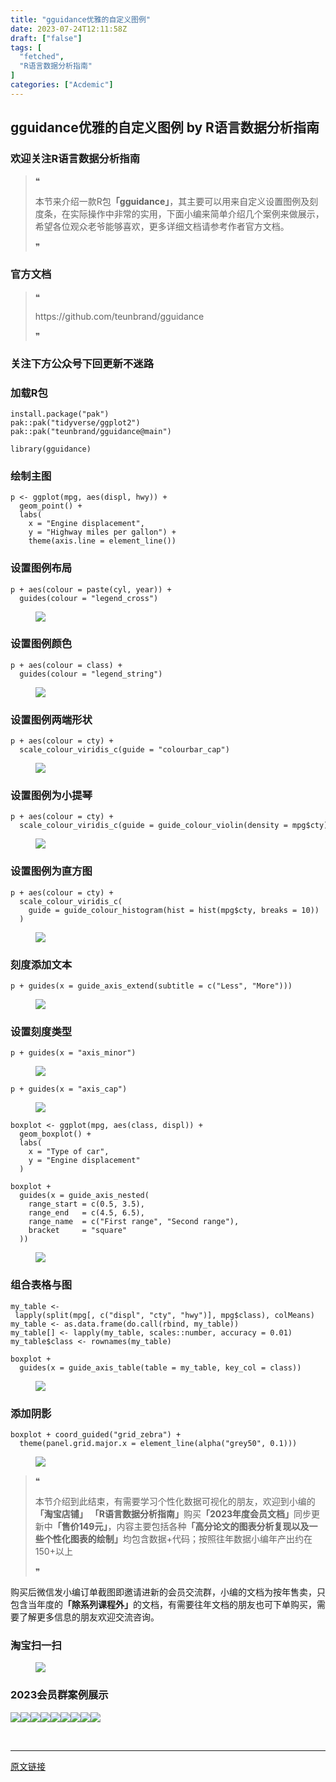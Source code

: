 ```yaml
---
title: "gguidance优雅的自定义图例"
date: 2023-07-24T12:11:58Z
draft: ["false"]
tags: [
  "fetched",
  "R语言数据分析指南"
]
categories: ["Acdemic"]
---
```

gguidance优雅的自定义图例 by R语言数据分析指南
------
<div><section data-tool="mdnice编辑器" data-website="https://www.mdnice.com"><h3 data-tool="mdnice编辑器"><span></span><span><span></span>欢迎关注R语言数据分析指南</span><span></span></h3><blockquote data-tool="mdnice编辑器"><span>❝</span><p>本节来介绍一款R包<strong>「gguidance」</strong>，其主要可以用来自定义设置图例及刻度条，在实际操作中非常的实用，下面小编来简单介绍几个案例来做展示，希望各位观众老爷能够喜欢，更多详细文档请参考作者官方文档。</p><span>❞</span></blockquote><h3 data-tool="mdnice编辑器"><span></span><span><span></span>官方文档</span><span></span></h3><blockquote data-tool="mdnice编辑器"><span>❝</span><p>https://github.com/teunbrand/gguidance</p><span>❞</span></blockquote><h3 data-tool="mdnice编辑器"><span></span><span><span></span>关注下方公众号下回更新不迷路</span><span></span></h3><section><mp-common-profile data-pluginname="mpprofile" data-id="Mzg3MzQzNTYzMw==" data-headimg="http://mmbiz.qpic.cn/mmbiz_png/EibnicgwScTAZF0rpeZII9Ltl26VbVagriczTria1fib3XgjwwHEHFjPzkmGpqWDVVHBSzhENictUM2iavAKiaM5lc9USw/0?wx_fmt=png" data-nickname="R语言数据分析指南" data-alias="YanJANtwo" data-signature="R语言重症爱好者，喜欢绘制各种精美的图表，喜欢的小伙伴可以关注我，跟我一起学习" data-from="0" data-is_biz_ban="0"></mp-common-profile></section><h3 data-tool="mdnice编辑器"><span></span><span><span></span>加载R包</span><span></span></h3><pre data-tool="mdnice编辑器"><span></span><code>install.package(<span>"pak"</span>)<br>pak::pak(<span>"tidyverse/ggplot2"</span>)<br>pak::pak(<span>"teunbrand/gguidance@main"</span>)<br><br><span>library</span>(gguidance)<br></code></pre><h3 data-tool="mdnice编辑器"><span></span><span><span></span>绘制主图</span><span></span></h3><pre data-tool="mdnice编辑器"><span></span><code>p &lt;- ggplot(mpg, aes(displ, hwy)) +<br>  geom_point() +<br>  labs(<br>    x = <span>"Engine displacement"</span>,<br>    y = <span>"Highway miles per gallon"</span>) +<br>    theme(axis.line = element_line())<br></code></pre><h3 data-tool="mdnice编辑器"><span></span><span><span></span>设置图例布局</span><span></span></h3><pre data-tool="mdnice编辑器"><span></span><code>p + aes(colour = paste(cyl, year)) +<br>  guides(colour = <span>"legend_cross"</span>)<br></code></pre><figure data-tool="mdnice编辑器"><img data-ratio="0.7142857142857143" data-src="https://mmbiz.qpic.cn/mmbiz_png/EibnicgwScTAYOriaVqdBEiaWEFMpzx1KDe4nT8g0809IS9fNicnMHZicPwtXiaYiaqdG1SpPibZlEyOl3J4XkHmVDFCjpg/640?wx_fmt=png" data-type="png" data-w="924" src="https://mmbiz.qpic.cn/mmbiz_png/EibnicgwScTAYOriaVqdBEiaWEFMpzx1KDe4nT8g0809IS9fNicnMHZicPwtXiaYiaqdG1SpPibZlEyOl3J4XkHmVDFCjpg/640?wx_fmt=png"></figure><h3 data-tool="mdnice编辑器"><span></span><span><span></span>设置图例颜色</span><span></span></h3><pre data-tool="mdnice编辑器"><span></span><code>p + aes(colour = class) +<br>  guides(colour = <span>"legend_string"</span>)<br></code></pre><figure data-tool="mdnice编辑器"><img data-ratio="0.7142857142857143" data-src="https://mmbiz.qpic.cn/mmbiz_png/EibnicgwScTAYOriaVqdBEiaWEFMpzx1KDe4huloULia9vShBD6y7efqR8icaX7vTwZuCnSrSQWtgwA0v0ZCon50T8xQ/640?wx_fmt=png" data-type="png" data-w="924" src="https://mmbiz.qpic.cn/mmbiz_png/EibnicgwScTAYOriaVqdBEiaWEFMpzx1KDe4huloULia9vShBD6y7efqR8icaX7vTwZuCnSrSQWtgwA0v0ZCon50T8xQ/640?wx_fmt=png"></figure><h3 data-tool="mdnice编辑器"><span></span><span><span></span>设置图例两端形状</span><span></span></h3><pre data-tool="mdnice编辑器"><span></span><code>p + aes(colour = cty) +<br>  scale_colour_viridis_c(guide = <span>"colourbar_cap"</span>)<br></code></pre><figure data-tool="mdnice编辑器"><img data-ratio="0.7142857142857143" data-src="https://mmbiz.qpic.cn/mmbiz_png/EibnicgwScTAYOriaVqdBEiaWEFMpzx1KDe4WCiabwdswdc0lia8CSvpm0U2fRW97veJvKdwwtZaoW3JW5lUvicOhHFcg/640?wx_fmt=png" data-type="png" data-w="924" src="https://mmbiz.qpic.cn/mmbiz_png/EibnicgwScTAYOriaVqdBEiaWEFMpzx1KDe4WCiabwdswdc0lia8CSvpm0U2fRW97veJvKdwwtZaoW3JW5lUvicOhHFcg/640?wx_fmt=png"></figure><h3 data-tool="mdnice编辑器"><span></span><span><span></span>设置图例为小提琴</span><span></span></h3><pre data-tool="mdnice编辑器"><span></span><code>p + aes(colour = cty) +<br>  scale_colour_viridis_c(guide = guide_colour_violin(density = mpg$cty))<br></code></pre><figure data-tool="mdnice编辑器"><img data-ratio="0.7142857142857143" data-src="https://mmbiz.qpic.cn/mmbiz_png/EibnicgwScTAYOriaVqdBEiaWEFMpzx1KDe4uePklyM01fNOpIZXDVuTekVibWoAxJ8qsvAh5Gc0E2wNwFdibD9ZyhsQ/640?wx_fmt=png" data-type="png" data-w="924" src="https://mmbiz.qpic.cn/mmbiz_png/EibnicgwScTAYOriaVqdBEiaWEFMpzx1KDe4uePklyM01fNOpIZXDVuTekVibWoAxJ8qsvAh5Gc0E2wNwFdibD9ZyhsQ/640?wx_fmt=png"></figure><h3 data-tool="mdnice编辑器"><span></span><span><span></span>设置图例为直方图</span><span></span></h3><pre data-tool="mdnice编辑器"><span></span><code>p + aes(colour = cty) +<br>  scale_colour_viridis_c(<br>    guide = guide_colour_histogram(hist = hist(mpg$cty, breaks = <span>10</span>))<br>  )<br></code></pre><figure data-tool="mdnice编辑器"><img data-ratio="0.7142857142857143" data-src="https://mmbiz.qpic.cn/mmbiz_png/EibnicgwScTAYOriaVqdBEiaWEFMpzx1KDe4zDSH9N3iaxHict9gFyGmHvTV1BKULvsSyo55MibmiaqJ92bcBSj7fn3mXQ/640?wx_fmt=png" data-type="png" data-w="924" src="https://mmbiz.qpic.cn/mmbiz_png/EibnicgwScTAYOriaVqdBEiaWEFMpzx1KDe4zDSH9N3iaxHict9gFyGmHvTV1BKULvsSyo55MibmiaqJ92bcBSj7fn3mXQ/640?wx_fmt=png"></figure><h3 data-tool="mdnice编辑器"><span></span><span><span></span>刻度添加文本</span><span></span></h3><pre data-tool="mdnice编辑器"><span></span><code>p + guides(x = guide_axis_extend(subtitle = c(<span>"Less"</span>, <span>"More"</span>)))<br></code></pre><figure data-tool="mdnice编辑器"><img data-ratio="0.7142857142857143" data-src="https://mmbiz.qpic.cn/mmbiz_png/EibnicgwScTAYOriaVqdBEiaWEFMpzx1KDe44icn5mKlbic7lYH8Kibxmo46xNCjIaPNLV8HqIhfLpWgUC47Wl0qO7V0Q/640?wx_fmt=png" data-type="png" data-w="924" src="https://mmbiz.qpic.cn/mmbiz_png/EibnicgwScTAYOriaVqdBEiaWEFMpzx1KDe44icn5mKlbic7lYH8Kibxmo46xNCjIaPNLV8HqIhfLpWgUC47Wl0qO7V0Q/640?wx_fmt=png"></figure><h3 data-tool="mdnice编辑器"><span></span><span><span></span>设置刻度类型</span><span></span></h3><pre data-tool="mdnice编辑器"><span></span><code>p + guides(x = <span>"axis_minor"</span>)<br></code></pre><figure data-tool="mdnice编辑器"><img data-ratio="0.7142857142857143" data-src="https://mmbiz.qpic.cn/mmbiz_png/EibnicgwScTAYOriaVqdBEiaWEFMpzx1KDe4QlfqicIPQ7UXG2Y3GribwMINRCssagNM6tYIyk7kf60sn5369sgoOAZg/640?wx_fmt=png" data-type="png" data-w="924" src="https://mmbiz.qpic.cn/mmbiz_png/EibnicgwScTAYOriaVqdBEiaWEFMpzx1KDe4QlfqicIPQ7UXG2Y3GribwMINRCssagNM6tYIyk7kf60sn5369sgoOAZg/640?wx_fmt=png"></figure><pre data-tool="mdnice编辑器"><span></span><code>p + guides(x = <span>"axis_cap"</span>)<br></code></pre><figure data-tool="mdnice编辑器"><img data-ratio="0.7142857142857143" data-src="https://mmbiz.qpic.cn/mmbiz_png/EibnicgwScTAYOriaVqdBEiaWEFMpzx1KDe4S7VOCX9qc8y6PHmvqC6Uhg4gkjBLKBREuOdg8RWWDibCwXv92DI8icgQ/640?wx_fmt=png" data-type="png" data-w="924" src="https://mmbiz.qpic.cn/mmbiz_png/EibnicgwScTAYOriaVqdBEiaWEFMpzx1KDe4S7VOCX9qc8y6PHmvqC6Uhg4gkjBLKBREuOdg8RWWDibCwXv92DI8icgQ/640?wx_fmt=png"></figure><pre data-tool="mdnice编辑器"><span></span><code>boxplot &lt;- ggplot(mpg, aes(class, displ)) +<br>  geom_boxplot() +<br>  labs(<br>    x = <span>"Type of car"</span>,<br>    y = <span>"Engine displacement"</span><br>  )<br><br>boxplot +<br>  guides(x = guide_axis_nested(<br>    range_start = c(<span>0.5</span>, <span>3.5</span>),<br>    range_end   = c(<span>4.5</span>, <span>6.5</span>),<br>    range_name  = c(<span>"First range"</span>, <span>"Second range"</span>),<br>    bracket     = <span>"square"</span> <br>  ))<br></code></pre><figure data-tool="mdnice编辑器"><img data-ratio="0.7142857142857143" data-src="https://mmbiz.qpic.cn/mmbiz_png/EibnicgwScTAYOriaVqdBEiaWEFMpzx1KDe4sjrVOveFicBsj81ko2CV86zTUCaRog1G1zjR976SE7VibfIbdULkqHkQ/640?wx_fmt=png" data-type="png" data-w="924" src="https://mmbiz.qpic.cn/mmbiz_png/EibnicgwScTAYOriaVqdBEiaWEFMpzx1KDe4sjrVOveFicBsj81ko2CV86zTUCaRog1G1zjR976SE7VibfIbdULkqHkQ/640?wx_fmt=png"></figure><h3 data-tool="mdnice编辑器"><span></span><span><span></span>组合表格与图</span><span></span></h3><pre data-tool="mdnice编辑器"><span></span><code>my_table &lt;- lapply(split(mpg[, c(<span>"displ"</span>, <span>"cty"</span>, <span>"hwy"</span>)], mpg$class), colMeans)<br>my_table &lt;- as.data.frame(do.call(rbind, my_table))<br>my_table[] &lt;- lapply(my_table, scales::number, accuracy = <span>0.01</span>)<br>my_table$class &lt;- rownames(my_table)<br><br>boxplot +<br>  guides(x = guide_axis_table(table = my_table, key_col = class))<br></code></pre><figure data-tool="mdnice编辑器"><img data-ratio="0.7142857142857143" data-src="https://mmbiz.qpic.cn/mmbiz_png/EibnicgwScTAYOriaVqdBEiaWEFMpzx1KDe40VmufHnTicdr3PQgsuJILleKOZibUGRoQ0CJiazRRHsZpG5Ls0Gic5rQ0w/640?wx_fmt=png" data-type="png" data-w="924" src="https://mmbiz.qpic.cn/mmbiz_png/EibnicgwScTAYOriaVqdBEiaWEFMpzx1KDe40VmufHnTicdr3PQgsuJILleKOZibUGRoQ0CJiazRRHsZpG5Ls0Gic5rQ0w/640?wx_fmt=png"></figure><h3 data-tool="mdnice编辑器"><span></span><span><span></span>添加阴影</span><span></span></h3><pre data-tool="mdnice编辑器"><span></span><code>boxplot + coord_guided(<span>"grid_zebra"</span>) +<br>  theme(panel.grid.major.x = element_line(alpha(<span>"grey50"</span>, <span>0.1</span>)))<br></code></pre><figure data-tool="mdnice编辑器"><img data-ratio="0.7142857142857143" data-src="https://mmbiz.qpic.cn/mmbiz_png/EibnicgwScTAYOriaVqdBEiaWEFMpzx1KDe4Om2icIs82nrQSPN7OvWrlevVEXY6nORK4Z5Lb9QTrNmB6lhQ5uItqZg/640?wx_fmt=png" data-type="png" data-w="924" src="https://mmbiz.qpic.cn/mmbiz_png/EibnicgwScTAYOriaVqdBEiaWEFMpzx1KDe4Om2icIs82nrQSPN7OvWrlevVEXY6nORK4Z5Lb9QTrNmB6lhQ5uItqZg/640?wx_fmt=png"></figure><blockquote data-tool="mdnice编辑器"><span>❝</span><p>本节介绍到此结束，有需要学习个性化数据可视化的朋友，欢迎到小编的<strong>「淘宝店铺」</strong> <strong>「R语言数据分析指南」</strong>购买<strong>「2023年度会员文档」</strong>同步更新中<strong>「售价149元」</strong>，内容主要包括各种<strong>「高分论文的图表分析复现以及一些个性化图表的绘制」</strong>均包含数据+代码；按照往年数据小编年产出约在150+以上</p><span>❞</span></blockquote><p data-tool="mdnice编辑器">购买后微信发小编订单截图即邀请进新的会员交流群，小编的文档为按年售卖，只包含当年度的<strong>「除系列课程外」</strong>的文档，有需要往年文档的朋友也可下单购买，需要了解更多信息的朋友欢迎交流咨询。</p><h3 data-tool="mdnice编辑器"><span></span><span><span></span>淘宝扫一扫</span><span></span></h3><figure data-tool="mdnice编辑器"><img data-ratio="1.5751295336787565" data-src="https://mmbiz.qpic.cn/mmbiz_png/EibnicgwScTAYOriaVqdBEiaWEFMpzx1KDe4al8dM9LDzWTMicJibwJyc1eUxX3wYOXCciagKDSjIy1EXicE45ZQRvHBOw/640?wx_fmt=png" data-type="png" data-w="386" src="https://mmbiz.qpic.cn/mmbiz_png/EibnicgwScTAYOriaVqdBEiaWEFMpzx1KDe4al8dM9LDzWTMicJibwJyc1eUxX3wYOXCciagKDSjIy1EXicE45ZQRvHBOw/640?wx_fmt=png"></figure><h3 data-tool="mdnice编辑器"><span></span><span><span></span>2023会员群案例展示</span><span></span></h3><p data-tool="mdnice编辑器"><img data-ratio="0.4255555555555556" data-src="https://mmbiz.qpic.cn/mmbiz_png/EibnicgwScTAYOriaVqdBEiaWEFMpzx1KDe4Ribg9mEDbHcmlYow2J1WicV2Liaibl94S6FZSuyQ3X0icde2uyh8pNZAwrQ/640?wx_fmt=png" data-type="png" data-w="900" src="https://mmbiz.qpic.cn/mmbiz_png/EibnicgwScTAYOriaVqdBEiaWEFMpzx1KDe4Ribg9mEDbHcmlYow2J1WicV2Liaibl94S6FZSuyQ3X0icde2uyh8pNZAwrQ/640?wx_fmt=png"><img data-ratio="0.4255555555555556" data-src="https://mmbiz.qpic.cn/mmbiz_png/EibnicgwScTAYOriaVqdBEiaWEFMpzx1KDe4iaROaEibyrOVhPn0XOrH3Qb1Zl12BQBK876WnibfDyKz8V4SwlibaibjseA/640?wx_fmt=png" data-type="png" data-w="900" src="https://mmbiz.qpic.cn/mmbiz_png/EibnicgwScTAYOriaVqdBEiaWEFMpzx1KDe4iaROaEibyrOVhPn0XOrH3Qb1Zl12BQBK876WnibfDyKz8V4SwlibaibjseA/640?wx_fmt=png"><img data-ratio="0.4255555555555556" data-src="https://mmbiz.qpic.cn/mmbiz_png/EibnicgwScTAYOriaVqdBEiaWEFMpzx1KDe4ibNybzwqZEq3xDTBibXA77eugj8lAJT0ZKyTmvgorffR4n0XlUPjHaLw/640?wx_fmt=png" data-type="png" data-w="900" src="https://mmbiz.qpic.cn/mmbiz_png/EibnicgwScTAYOriaVqdBEiaWEFMpzx1KDe4ibNybzwqZEq3xDTBibXA77eugj8lAJT0ZKyTmvgorffR4n0XlUPjHaLw/640?wx_fmt=png"><img data-ratio="0.4255555555555556" data-src="https://mmbiz.qpic.cn/mmbiz_png/EibnicgwScTAYOriaVqdBEiaWEFMpzx1KDe4OYRvuhjFOU17uunGGuZQCNu4UDCHN5toNEpRKOtOnqxFrtJKgAdnhA/640?wx_fmt=png" data-type="png" data-w="900" src="https://mmbiz.qpic.cn/mmbiz_png/EibnicgwScTAYOriaVqdBEiaWEFMpzx1KDe4OYRvuhjFOU17uunGGuZQCNu4UDCHN5toNEpRKOtOnqxFrtJKgAdnhA/640?wx_fmt=png"><img data-ratio="0.4255555555555556" data-src="https://mmbiz.qpic.cn/mmbiz_png/EibnicgwScTAYOriaVqdBEiaWEFMpzx1KDe4ibjLtbxMiaQib9pBdLvMMFAoWrb2ksWMg8nhSlCCfHNRWJJkCXWQZJOoA/640?wx_fmt=png" data-type="png" data-w="900" src="https://mmbiz.qpic.cn/mmbiz_png/EibnicgwScTAYOriaVqdBEiaWEFMpzx1KDe4ibjLtbxMiaQib9pBdLvMMFAoWrb2ksWMg8nhSlCCfHNRWJJkCXWQZJOoA/640?wx_fmt=png"><img data-ratio="0.4255555555555556" data-src="https://mmbiz.qpic.cn/mmbiz_png/EibnicgwScTAYOriaVqdBEiaWEFMpzx1KDe4PQibBEibDDGKPQibPz1z6MlABxCjXJphcicTd9Hic6SDt9OCHtA80QReYPA/640?wx_fmt=png" data-type="png" data-w="900" src="https://mmbiz.qpic.cn/mmbiz_png/EibnicgwScTAYOriaVqdBEiaWEFMpzx1KDe4PQibBEibDDGKPQibPz1z6MlABxCjXJphcicTd9Hic6SDt9OCHtA80QReYPA/640?wx_fmt=png"><img data-ratio="0.4255555555555556" data-src="https://mmbiz.qpic.cn/mmbiz_png/EibnicgwScTAYOriaVqdBEiaWEFMpzx1KDe4bjlInkIMwzNUqlZw4Zbr6aGWkbu17ftPiaanWTUDkjzxfUrg6jkS8rQ/640?wx_fmt=png" data-type="png" data-w="900" src="https://mmbiz.qpic.cn/mmbiz_png/EibnicgwScTAYOriaVqdBEiaWEFMpzx1KDe4bjlInkIMwzNUqlZw4Zbr6aGWkbu17ftPiaanWTUDkjzxfUrg6jkS8rQ/640?wx_fmt=png"><img data-ratio="0.4255555555555556" data-src="https://mmbiz.qpic.cn/mmbiz_png/EibnicgwScTAYOriaVqdBEiaWEFMpzx1KDe4zVEtf88ZcbtmRpNBm87XfguqIwhu2NTBT3HwCRibDK91IhHEFyYicVzg/640?wx_fmt=png" data-type="png" data-w="900" src="https://mmbiz.qpic.cn/mmbiz_png/EibnicgwScTAYOriaVqdBEiaWEFMpzx1KDe4zVEtf88ZcbtmRpNBm87XfguqIwhu2NTBT3HwCRibDK91IhHEFyYicVzg/640?wx_fmt=png"><img data-ratio="0.4255555555555556" data-src="https://mmbiz.qpic.cn/mmbiz_png/EibnicgwScTAYOriaVqdBEiaWEFMpzx1KDe4z6cib4VovwtWUGgoBktbhn6qrRPkPHyTzEf1vtIlKs0WscaO3Hlrbtw/640?wx_fmt=png" data-type="png" data-w="900" src="https://mmbiz.qpic.cn/mmbiz_png/EibnicgwScTAYOriaVqdBEiaWEFMpzx1KDe4z6cib4VovwtWUGgoBktbhn6qrRPkPHyTzEf1vtIlKs0WscaO3Hlrbtw/640?wx_fmt=png"></p></section><p><br></p><p><mp-style-type data-value="3"></mp-style-type></p></div>  
<hr>
<a href="https://mp.weixin.qq.com/s/u5EFQgTJdEr0osbOwVWYTA",target="_blank" rel="noopener noreferrer">原文链接</a>
